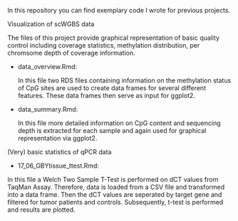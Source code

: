 In this repository you can find exemplary code I wrote for previous projects. 


Visualization of scWGBS data

The files of this project provide graphical representation of basic quality control including coverage statistics, 
methylation distribution, per chromsome depth of coverage information.

* data_overview.Rmd: 
  
  In this file two RDS files containing information on the methylation status of CpG sites are used to create data frames for several different features.
  These data frames then serve as input for ggplot2. 
  
* data_summary.Rmd:
  
  In this file more detailed information on CpG content and sequencing depth is extracted for each sample and again used for graphical representation via ggplot2.
    



(Very) basic statistics of qPCR data 

* 17_06_GBYtissue_ttest.Rmd:

In this file a Welch Two Sample T-Test is performed on dCT values from TaqMan Assay. 
Therefore, data is loaded from a CSV file and transformed into a data frame. 
Then the dCT values are seperated by target gene and filtered for tumor patients and controls. 
Subsequently, t-test is performed and results are plotted.
